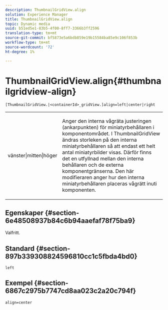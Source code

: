```yaml
---
description: ThumbnailGridView.align
solution: Experience Manager
title: ThumbnailGridView.align
topic: Dynamic media
uuid: b51ed5e1-83b5-4f00-8ff7-3366b3ff2596
translation-type: tm+mt
source-git-commit: bf5873e5a6bdb859e19b15584ba85e9c106f853b
workflow-type: tm+mt
source-wordcount: '72'
ht-degree: 1%

---
```



# ThumbnailGridView.align{#thumbnailgridview-align}

`[ThumbnailGridView.|<containerId>_gridView.]align=left|center|right`

<table id="table_95890560230C48BBB03A8082F56382CA"> 
 <tbody> 
  <tr> 
   <td> <p> <span class="codeph"> vänster|mitten|höger</span> </p> </td> 
   <td> <p> Anger den interna vågräta justeringen (ankarpunkten) för miniatyrbehållaren i komponentområdet. I ThumbnailGridView ändras storleken på den interna miniatyrbehållaren så att endast ett helt antal miniatyrbilder visas. Därför finns det en utfyllnad mellan den interna behållaren och de externa komponentgränserna. Den här modifieraren anger hur den interna miniatyrbehållaren placeras vågrätt inuti komponenten. </p> </td> 
  </tr> 
 </tbody> 
</table>

## Egenskaper {#section-6e48508937b84c6b94aaefaf78f75ba9}

Valfritt.

## Standard {#section-897b339308824596810cc1c5fbda4bd0}

`left`

## Exempel {#section-6867c2975b7747cd8aa023c2a20c794f}

`align=center`
